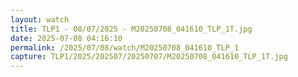 ```yaml
---
layout: watch
title: TLP1 - 08/07/2025 - M20250708_041610_TLP_1T.jpg
date: 2025-07-08 04:16:10
permalink: /2025/07/08/watch/M20250708_041610_TLP_1
capture: TLP1/2025/202507/20250707/M20250708_041610_TLP_1T.jpg
---
```


